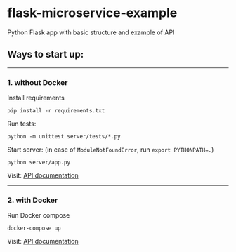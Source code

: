 # flask-microservice-example
Python Flask app with basic structure and example of API

## Ways to start up:

---

### 1. without Docker
Install requirements
```
pip install -r requirements.txt
```
Run tests:
```
python -m unittest server/tests/*.py
```
Start server: (in case of `ModuleNotFoundError`, run `export PYTHONPATH=.`)
```
python server/app.py
```
Visit: [API documentation](http://0.0.0.0:8080)

---

### 2. with Docker
Run Docker compose
```
docker-compose up
```
Visit: [API documentation](http://0.0.0.0:8080)



